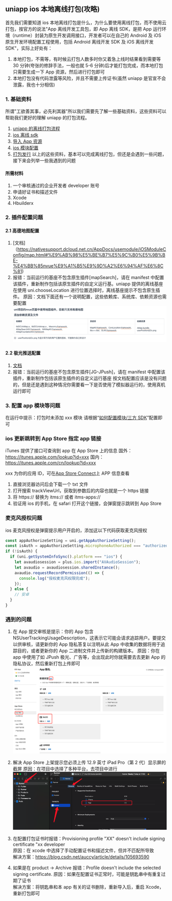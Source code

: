## uniapp ios 本地离线打包(攻略)

首先我们需要知道 ios 本地离线打包是什么，为什么要使用离线打包，而不使用云打包，按官方的说法"App 离线开发工具包，即 App 离线 SDK，是把 App 运行环境（runtime）封装为原生开发调用接口，开发者可以在自己的 Android 及 iOS 原生开发环境配置工程使用，包括 Android 离线开发 SDK 及 iOS 离线开发 SDK"，实际上好处有：

1. 本地打包，不需等，有时候云打包人数多时你又着急上线时结果看到需要等 30 分钟(夸张的修辞手法，一般也就 5-6 分钟)后才能打包完成，而本地打包只需要生成一下 App 资源，然后进行打包即可
2. 本地打包没有代码泄露等风险，并且不需要上传证书(虽然 uniapp 是官宣不会泄露，我也十分相信)

### 1. 基础资料

所谓"工欲善其事，必先利其器"所以我们需要先了解一些基础资料，这些资料可以帮助我们更好的理解 uniapp 的打包流程。

1. [uniapp 的离线打包流程](https://nativesupport.dcloud.net.cn/AppDocs/usesdk/ios.html)
2. [ios 离线 sdk](https://nativesupport.dcloud.net.cn/AppDocs/download/ios.html)
3. [导入 App 资源](https://nativesupport.dcloud.net.cn/AppDocs/importfeproject/ios.html)
4. [ios 模块配置](https://nativesupport.dcloud.net.cn/AppDocs/usemodule/iOSModuleConfig/common.html)
5. [打包发行](https://nativesupport.dcloud.net.cn/AppDocs/package/ios.html)
   以上的这些资料，基本可以完成离线打包，但还是会遇到一些问题，接下来会列举一些我遇到的问题

#### 所需材料

1. 一个审核通过的企业开发者 developer 账号
2. 申请好证书和描述文件
3. Xcode
4. Hbuilderx

### 2. 插件配置问题

#### 2.1 高德地图配置

1. [文档]（https://nativesupport.dcloud.net.cn/AppDocs/usemodule/iOSModuleConfig/map.html#%E9%AB%98%E5%BE%B7%E5%9C%B0%E5%9B%BE-%E4%BB%85nvue%E9%A1%B5%E9%9D%A2%E6%94%AF%E6%8C%81)
2. 报错：当前运行的基座不包含原生插件[mapSearch]，请在 manifest 中配置该插件，重新制作包括该原生插件的自定义运行基。uniapp 提供的离线基座在使用 uni.chooseLocation 进行位置选择时，离线基座提示不包含原生插件。
   原因：文档下面还有一个说明配置，这些依赖库、系统库、依赖资源也需要配置
   ![alt text](image-2.png)

#### 2.2 极光推送配置

1. [文档](https://go48pg.yuque.com/go48pg/pa41sm/nnc35c?#tl39W)
2. 报错：当前运行的基座不包含原生插件[JG-JPush]，请在 manifest 中配置该插件，重新制作包括该原生插件的自定义运行基座
   按文档配置应该是没有问题的，但是还是遇到这种情况你需要看一下是否使用了模拟器运行的，使用真机运行即可

### 3. 配置 app 模块等问题

在运行中提示：打包时未添加 xxx 模块
请根据“[如何配置模块/三方 SDK](https://nativesupport.dcloud.net.cn/AppDocs/usemodule/iOSModuleConfig/common.html#%E5%A6%82%E4%BD%95%E9%85%8D%E7%BD%AE%E6%A8%A1%E5%9D%97-%E4%B8%89%E6%96%B9sdk)”配置即可

### ios 更新跳转到 App Store 指定 app 链接

iTunes 提供了接口可查询到 app 在 App Store 上的信息
国外：https://itunes.apple.com/lookup?id=xxx
国内：https://itunes.apple.com/cn/lookup?id=xxx

xxx 为你的应用 ID，可在[App Store Connect](https://appstoreconnect.apple.com/)上 APP 信息查看

1. 直接浏览器访问后会下载一个 txt 文件
2. 打开搜索 trackViewUrl，获取到参数后的内容也就是一个 https 链接
3. 将 https:// 替换为 itms:// 或者 itms-apps://
4. 验证用 ios 的手机，在 safari 打开这个链接，会弹窗提示跳转到 App Store

### 麦克风授权问题

ios 麦克风授权是弹窗提示用户开启的，添加这以下代码获取麦克风授权

```js
const appAuthorizeSetting = uni.getAppAuthorizeSetting();
const isAuth = appAuthorizeSetting.microphoneAuthorized === "authorized";
if (!isAuth) {
  if (uni.getSystemInfoSync().platform === "ios") {
    let avaudiosession = plus.ios.import("AVAudioSession");
    let avaudio = avaudiosession.sharedInstance();
    avaudio.requestRecordPermission(() => {
      console.log("授权麦克风权限完成");
    });
  } else {
    // 安卓
  }
}
```

### 遇到的问题

1. 在 App 提交审核是提示：你的 App 包含 NSUserTrackingUsageDescription，这表示它可能会请求追踪用户。要提交以供审核，请更新你的 App 隐私答复以注明从此 App 中收集的数据将用于追踪目的，或者更新你的 App 二进制文件并上传新的构建版本。
   原因：你在 app 中使用了如 JPush 极光、广告等，会出现此时你就需要去去更新 App 的隐私协议，然后重新打包上传即可
   ![alt text](image-1.png)

2. 解决 App Store 上架提示您必须上传 12.9 英寸 iPad Pro（第 2 代）显示屏的截屏
   原因：在项目中选择了多种平台，去项目中进行
   ![alt text](image.png)

3. 在配置打包证书时报错：Provisioning profile "XX" doesn't include signing certificate "xx developer<br/>
   原因：在 xcode 中选择了手动配置证书和描述文件，但并不匹配所导致<br/>
   解决方案：https://blog.csdn.net/auccy/article/details/105693590

4. 如果是在 product -> Archive 报错：Profile doesn't include the selected signing certificate.
   原因：如果在配置证书正常时，可能是钥匙串中有重复过期了证书<br/>
   解决方案：将钥匙串和本 app 有关的证书删除，重新导入后，重启 Xcode，重新打包即可
